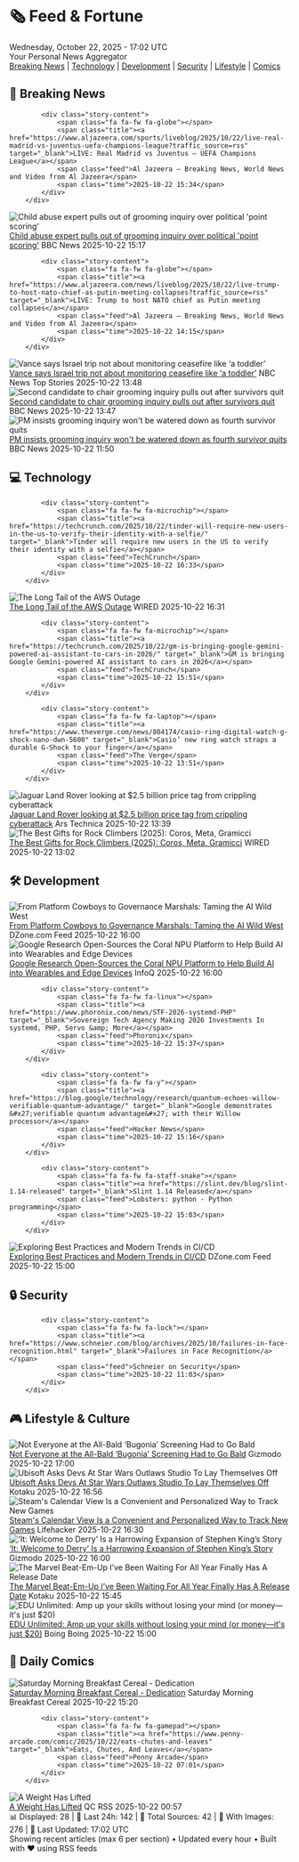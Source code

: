 <!-- Processing 54 RSS feeds at 2025-10-22 17:01:57 UTC -->
<!-- Processing: Saturday Morning Breakfast Cereal -->
<!-- Processing: Garfield -->
<!-- Processing: Questionable Content -->
<!-- Processing: Dinosaur Comics -->
<!-- Processing: CNN Top Stories -->
<!-- Processing: CNN Breaking News -->
<!-- Processing: BBC World News -->
<!-- Processing: BBC Breaking News -->
<!-- Processing: CBC News -->
<!-- Error processing https://rss.cbc.ca/lineup/topstories.xml: The read operation timed out -->
<!-- Processing: Reuters World News -->
<!-- Processing: Guardian World News -->
<!-- Processing: Sky News World -->
<!-- Processing: TechCrunch -->
<!-- Processing: O'Reilly Radar -->
<!-- Processing: WIRED -->
<!-- Processing: Slashdot -->
<!-- Processing: Hacker News -->
<!-- Processing: StackOverflow Blog -->
<!-- Processing: OMG! Ubuntu -->
<!-- Processing: GitLab Blog -->
<!-- Processing: InfoQ -->
<!-- Processing: DZone -->
<!-- Processing: Martin Fowler -->
<!-- Processing: The Pragmatic Engineer -->
<!-- Processing: Lifehacker -->
<!-- Processing: Gizmodo -->
<!-- Processing: Kotaku -->
<!-- Generated 11 new posts out of 27 feeds processed -->
<div class="newspaper-header">
    <h1 class="newspaper-title">🗞️ Feed & Fortune</h1>
    <div class="newspaper-date">Wednesday, October 22, 2025 - 17:02 UTC</div>
    <div class="newspaper-subtitle">Your Personal News Aggregator</div>
</div>

<div class="newspaper-nav">
    <a href="#breaking">Breaking News</a> |
    <a href="#tech">Technology</a> |
    <a href="#dev">Development</a> |
    <a href="#security">Security</a> |
    <a href="#lifestyle">Lifestyle</a> |
    <a href="#webcomics">Comics</a>
</div>

<div class="news-section breaking-news" id="breaking">
<h2 class="section-header">🚨 Breaking News</h2>
<div class="stories-container">
<div class="story">
            
            <div class="story-content">
                <span class="fa fa-fw fa-globe"></span>
                <span class="title"><a href="https://www.aljazeera.com/sports/liveblog/2025/10/22/live-real-madrid-vs-juventus-uefa-champions-league?traffic_source=rss" target="_blank">LIVE: Real Madrid vs Juventus – UEFA Champions League</a></span>
                <span class="feed">Al Jazeera – Breaking News, World News and Video from Al Jazeera</span>
                <span class="time">2025-10-22 15:34</span>
            </div>
        </div>
<div class="story">
            <img src="https://ichef.bbci.co.uk/ace/standard/240/cpsprodpb/ef85/live/77168c20-af56-11f0-8c56-6315cfcbbba0.png" alt="Child abuse expert pulls out of grooming inquiry over political &#x27;point scoring&#x27;" class="story-image" loading="lazy" onerror="this.style.display='none'">
            <div class="story-content">
                <span class="fa fa-fw fa-flag"></span>
                <span class="title"><a href="https://www.bbc.com/news/articles/c629zvnd5lno?at_medium=RSS&at_campaign=rss" target="_blank">Child abuse expert pulls out of grooming inquiry over political &#x27;point scoring&#x27;</a></span>
                <span class="feed">BBC News</span>
                <span class="time">2025-10-22 15:17</span>
            </div>
        </div>
<div class="story">
            
            <div class="story-content">
                <span class="fa fa-fw fa-globe"></span>
                <span class="title"><a href="https://www.aljazeera.com/news/liveblog/2025/10/22/live-trump-to-host-nato-chief-as-putin-meeting-collapses?traffic_source=rss" target="_blank">LIVE: Trump to host NATO chief as Putin meeting collapses</a></span>
                <span class="feed">Al Jazeera – Breaking News, World News and Video from Al Jazeera</span>
                <span class="time">2025-10-22 14:15</span>
            </div>
        </div>
<div class="story">
            <img src="https://media-cldnry.s-nbcnews.com/image/upload/t_fit_1500w/mpx/2704722219/2025_10/f_mo_lon_vance_toddler_251022.00_00_12_26.Still001-8murvg.jpg" alt="Vance says Israel trip not about monitoring ceasefire like ‘a toddler’" class="story-image" loading="lazy" onerror="this.style.display='none'">
            <div class="story-content">
                <span class="fa fa-fw fa-broadcast-tower"></span>
                <span class="title"><a href="https://www.nbcnews.com/video/vance-says-israel-trip-not-about-monitoring-ceasefire-like-a-toddler-250369605892" target="_blank">Vance says Israel trip not about monitoring ceasefire like ‘a toddler’</a></span>
                <span class="feed">NBC News Top Stories</span>
                <span class="time">2025-10-22 13:48</span>
            </div>
        </div>
<div class="story">
            <img src="https://ichef.bbci.co.uk/ace/standard/240/cpsprodpb/457f/live/3f6c8950-af1f-11f0-9f87-dd1917f781b7.png" alt="Second candidate to chair grooming inquiry pulls out after survivors quit" class="story-image" loading="lazy" onerror="this.style.display='none'">
            <div class="story-content">
                <span class="fa fa-fw fa-flag"></span>
                <span class="title"><a href="https://www.bbc.com/news/articles/c629zvnd5lno?at_medium=RSS&at_campaign=rss" target="_blank">Second candidate to chair grooming inquiry pulls out after survivors quit</a></span>
                <span class="feed">BBC News</span>
                <span class="time">2025-10-22 13:47</span>
            </div>
        </div>
<div class="story">
            <img src="https://ichef.bbci.co.uk/ace/standard/240/cpsprodpb/457f/live/3f6c8950-af1f-11f0-9f87-dd1917f781b7.png" alt="PM insists grooming inquiry won&#x27;t be watered down as fourth survivor quits" class="story-image" loading="lazy" onerror="this.style.display='none'">
            <div class="story-content">
                <span class="fa fa-fw fa-flag"></span>
                <span class="title"><a href="https://www.bbc.com/news/articles/c629zvnd5lno?at_medium=RSS&at_campaign=rss" target="_blank">PM insists grooming inquiry won&#x27;t be watered down as fourth survivor quits</a></span>
                <span class="feed">BBC News</span>
                <span class="time">2025-10-22 11:50</span>
            </div>
        </div>
</div>
</div>
<div class="news-section tech-news" id="tech">
<h2 class="section-header">💻 Technology</h2>
<div class="stories-container">
<div class="story">
            
            <div class="story-content">
                <span class="fa fa-fw fa-microchip"></span>
                <span class="title"><a href="https://techcrunch.com/2025/10/22/tinder-will-require-new-users-in-the-us-to-verify-their-identity-with-a-selfie/" target="_blank">Tinder will require new users in the US to verify their identity with a selfie</a></span>
                <span class="feed">TechCrunch</span>
                <span class="time">2025-10-22 16:33</span>
            </div>
        </div>
<div class="story">
            <img src="https://media.wired.com/photos/68f797ba47df21d17483d0ea/master/pass/sec-aws-outage-2161832042.jpg" alt="The Long Tail of the AWS Outage" class="story-image" loading="lazy" onerror="this.style.display='none'">
            <div class="story-content">
                <span class="fa fa-fw fa-bolt"></span>
                <span class="title"><a href="https://www.wired.com/story/aws-cloud-outage-long-tail/" target="_blank">The Long Tail of the AWS Outage</a></span>
                <span class="feed">WIRED</span>
                <span class="time">2025-10-22 16:31</span>
            </div>
        </div>
<div class="story">
            
            <div class="story-content">
                <span class="fa fa-fw fa-microchip"></span>
                <span class="title"><a href="https://techcrunch.com/2025/10/22/gm-is-bringing-google-gemini-powered-ai-assistant-to-cars-in-2026/" target="_blank">GM is bringing Google Gemini-powered AI assistant to cars in 2026</a></span>
                <span class="feed">TechCrunch</span>
                <span class="time">2025-10-22 15:51</span>
            </div>
        </div>
<div class="story">
            
            <div class="story-content">
                <span class="fa fa-fw fa-laptop"></span>
                <span class="title"><a href="https://www.theverge.com/news/804174/casio-ring-digital-watch-g-shock-nano-dwn-5600" target="_blank">Casio’ new ring watch straps a durable G-Shock to your finger</a></span>
                <span class="feed">The Verge</span>
                <span class="time">2025-10-22 13:51</span>
            </div>
        </div>
<div class="story">
            <img src="https://cdn.arstechnica.net/wp-content/uploads/2025/10/landroverline-500x500.jpg" alt="Jaguar Land Rover looking at $2.5 billion price tag from crippling cyberattack" class="story-image" loading="lazy" onerror="this.style.display='none'">
            <div class="story-content">
                <span class="fa fa-fw fa-cog"></span>
                <span class="title"><a href="https://arstechnica.com/security/2025/10/jaguar-land-rover-struggling-8-weeks-after-most-expensive-uk-cyberattack/" target="_blank">Jaguar Land Rover looking at $2.5 billion price tag from crippling cyberattack</a></span>
                <span class="feed">Ars Technica</span>
                <span class="time">2025-10-22 13:39</span>
            </div>
        </div>
<div class="story">
            <img src="https://media.wired.com/photos/68f837ed956978b16ed49b59/master/pass/The%20Best%20Gifts%20for%20Rock%20Climbers.png" alt="The Best Gifts for Rock Climbers (2025): Coros, Meta, Gramicci" class="story-image" loading="lazy" onerror="this.style.display='none'">
            <div class="story-content">
                <span class="fa fa-fw fa-bolt"></span>
                <span class="title"><a href="https://www.wired.com/gallery/gifts-for-rock-climbers/" target="_blank">The Best Gifts for Rock Climbers (2025): Coros, Meta, Gramicci</a></span>
                <span class="feed">WIRED</span>
                <span class="time">2025-10-22 13:02</span>
            </div>
        </div>
</div>
</div>
<div class="news-section dev-news" id="dev">
<h2 class="section-header">🛠️ Development</h2>
<div class="stories-container">
<div class="story">
            <img src="https://dz2cdn1.dzone.com/thumbnail?fid=18706884&w=600" alt="From Platform Cowboys to Governance Marshals: Taming the AI Wild West" class="story-image" loading="lazy" onerror="this.style.display='none'">
            <div class="story-content">
                <span class="fa fa-fw fa-newspaper"></span>
                <span class="title"><a href="https://dzone.com/articles/taming-the-ai-wild-west" target="_blank">From Platform Cowboys to Governance Marshals: Taming the AI Wild West</a></span>
                <span class="feed">DZone.com Feed</span>
                <span class="time">2025-10-22 16:00</span>
            </div>
        </div>
<div class="story">
            <img src="https://res.infoq.com/news/2025/10/google-coral-npu-platform/en/headerimage/google-coral-npu-platform-1761146206964.jpeg" alt="Google Research Open-Sources the Coral NPU Platform to Help Build AI into Wearables and Edge Devices" class="story-image" loading="lazy" onerror="this.style.display='none'">
            <div class="story-content">
                <span class="fa fa-fw fa-info-circle"></span>
                <span class="title"><a href="https://www.infoq.com/news/2025/10/google-coral-npu-platform/?utm_campaign=infoq_content&utm_source=infoq&utm_medium=feed&utm_term=global" target="_blank">Google Research Open-Sources the Coral NPU Platform to Help Build AI into Wearables and Edge Devices</a></span>
                <span class="feed">InfoQ</span>
                <span class="time">2025-10-22 16:00</span>
            </div>
        </div>
<div class="story">
            
            <div class="story-content">
                <span class="fa fa-fw fa-linux"></span>
                <span class="title"><a href="https://www.phoronix.com/news/STF-2026-systemd-PHP" target="_blank">Sovereign Tech Agency Making 2026 Investments In systemd, PHP, Servo &amp; More</a></span>
                <span class="feed">Phoronix</span>
                <span class="time">2025-10-22 15:37</span>
            </div>
        </div>
<div class="story">
            
            <div class="story-content">
                <span class="fa fa-fw fa-y"></span>
                <span class="title"><a href="https://blog.google/technology/research/quantum-echoes-willow-verifiable-quantum-advantage/" target="_blank">Google demonstrates &#x27;verifiable quantum advantage&#x27; with their Willow processor</a></span>
                <span class="feed">Hacker News</span>
                <span class="time">2025-10-22 15:16</span>
            </div>
        </div>
<div class="story">
            
            <div class="story-content">
                <span class="fa fa-fw fa-staff-snake"></span>
                <span class="title"><a href="https://slint.dev/blog/slint-1.14-released" target="_blank">Slint 1.14 Released</a></span>
                <span class="feed">Lobsters: python - Python programming</span>
                <span class="time">2025-10-22 15:03</span>
            </div>
        </div>
<div class="story">
            <img src="https://dz2cdn1.dzone.com/thumbnail?fid=18708482&w=600" alt="Exploring Best Practices and Modern Trends in CI/CD" class="story-image" loading="lazy" onerror="this.style.display='none'">
            <div class="story-content">
                <span class="fa fa-fw fa-newspaper"></span>
                <span class="title"><a href="https://dzone.com/articles/cicd-modern-practices-and-trends" target="_blank">Exploring Best Practices and Modern Trends in CI/CD</a></span>
                <span class="feed">DZone.com Feed</span>
                <span class="time">2025-10-22 15:00</span>
            </div>
        </div>
</div>
</div>
<div class="news-section security-news" id="security">
<h2 class="section-header">🔒 Security</h2>
<div class="stories-container">
<div class="story">
            
            <div class="story-content">
                <span class="fa fa-fw fa-lock"></span>
                <span class="title"><a href="https://www.schneier.com/blog/archives/2025/10/failures-in-face-recognition.html" target="_blank">Failures in Face Recognition</a></span>
                <span class="feed">Schneier on Security</span>
                <span class="time">2025-10-22 11:03</span>
            </div>
        </div>
</div>
</div>
<div class="news-section lifestyle-news" id="lifestyle">
<h2 class="section-header">🎮 Lifestyle & Culture</h2>
<div class="stories-container">
<div class="story">
            <img src="https://gizmodo.com/app/uploads/2025/10/Emma-Stone-Bald-Bugonia-1280x853.jpg" alt="Not Everyone at the All-Bald ‘Bugonia’ Screening Had to Go Bald" class="story-image" loading="lazy" onerror="this.style.display='none'">
            <div class="story-content">
                <span class="fa fa-fw fa-computer"></span>
                <span class="title"><a href="https://gizmodo.com/bugonia-bald-screening-recap-emma-stone-2000675539" target="_blank">Not Everyone at the All-Bald ‘Bugonia’ Screening Had to Go Bald</a></span>
                <span class="feed">Gizmodo</span>
                <span class="time">2025-10-22 17:00</span>
            </div>
        </div>
<div class="story">
            <img src="https://kotaku.com/app/uploads/2024/10/fa2a45197d10860d3a32eb7a12ebec49-1280x720.jpg" alt="Ubisoft Asks Devs At Star Wars Outlaws Studio To Lay Themselves Off" class="story-image" loading="lazy" onerror="this.style.display='none'">
            <div class="story-content">
                <span class="fa fa-fw fa-gamepad"></span>
                <span class="title"><a href="https://kotaku.com/ubisoft-massive-layoffs-division-3-star-wars-outlaws-2000638264" target="_blank">Ubisoft Asks Devs At Star Wars Outlaws Studio To Lay Themselves Off</a></span>
                <span class="feed">Kotaku</span>
                <span class="time">2025-10-22 16:56</span>
            </div>
        </div>
<div class="story">
            <img src="https://lifehacker.com/imagery/articles/01K868HAEN1NM914DERVP9N3XP/hero-image.png" alt="Steam&#x27;s Calendar View Is a Convenient and Personalized Way to Track New Games" class="story-image" loading="lazy" onerror="this.style.display='none'">
            <div class="story-content">
                <span class="fa fa-fw fa-life-ring"></span>
                <span class="title"><a href="https://lifehacker.com/tech/steams-calendar-view-is-the-best-way-to-make-sure-you-dont-miss-new-games?utm_medium=RSS" target="_blank">Steam&#x27;s Calendar View Is a Convenient and Personalized Way to Track New Games</a></span>
                <span class="feed">Lifehacker</span>
                <span class="time">2025-10-22 16:30</span>
            </div>
        </div>
<div class="story">
            <img src="https://gizmodo.com/app/uploads/2025/10/Derryreviewtopart-1280x853.jpg" alt="‘It: Welcome to Derry’ Is a Harrowing Expansion of Stephen King’s Story" class="story-image" loading="lazy" onerror="this.style.display='none'">
            <div class="story-content">
                <span class="fa fa-fw fa-computer"></span>
                <span class="title"><a href="https://gizmodo.com/it-welcome-to-derry-review-hbo-pennywise-stephen-king-2000673860" target="_blank">‘It: Welcome to Derry’ Is a Harrowing Expansion of Stephen King’s Story</a></span>
                <span class="feed">Gizmodo</span>
                <span class="time">2025-10-22 16:00</span>
            </div>
        </div>
<div class="story">
            <img src="https://kotaku.com/app/uploads/2025/10/Marvel-invasion.jpg" alt="The Marvel Beat-Em-Up I’ve Been Waiting For All Year Finally Has A Release Date" class="story-image" loading="lazy" onerror="this.style.display='none'">
            <div class="story-content">
                <span class="fa fa-fw fa-gamepad"></span>
                <span class="title"><a href="https://kotaku.com/the-marvel-beat-em-up-ive-been-waiting-for-all-year-finally-has-a-release-date-2000638215" target="_blank">The Marvel Beat-Em-Up I’ve Been Waiting For All Year Finally Has A Release Date</a></span>
                <span class="feed">Kotaku</span>
                <span class="time">2025-10-22 15:45</span>
            </div>
        </div>
<div class="story">
            <img src="https://i0.wp.com/boingboing.net/wp-content/uploads/2025/10/EDU-Unlimited-by-StackSkills.jpg?fit=1200%2C800&amp;quality=60&amp;ssl=1" alt="EDU Unlimited: Amp up your skills without losing your mind (or money—it&#x27;s just $20)" class="story-image" loading="lazy" onerror="this.style.display='none'">
            <div class="story-content">
                <span class="fa fa-fw fa-arrow-right"></span>
                <span class="title"><a href="https://boingboing.net/2025/10/22/edu-unlimited-amp-up-your-skills-without-losing-your-mind-or-money-its-just-20.html" target="_blank">EDU Unlimited: Amp up your skills without losing your mind (or money—it&#x27;s just $20)</a></span>
                <span class="feed">Boing Boing</span>
                <span class="time">2025-10-22 15:00</span>
            </div>
        </div>
</div>
</div>
<div class="news-section webcomics-section" id="webcomics">
<h2 class="section-header">🎨 Daily Comics</h2>
<div class="stories-container">
<div class="story">
            <img src="https://www.smbc-comics.com/comics/1761110133-20251022.png" alt="Saturday Morning Breakfast Cereal - Dedication" class="story-image" loading="lazy" onerror="this.style.display='none'">
            <div class="story-content">
                <span class="fa fa-fw fa-smile"></span>
                <span class="title"><a href="https://www.smbc-comics.com/comic/dedication" target="_blank">Saturday Morning Breakfast Cereal - Dedication</a></span>
                <span class="feed">Saturday Morning Breakfast Cereal</span>
                <span class="time">2025-10-22 15:20</span>
            </div>
        </div>
<div class="story">
            
            <div class="story-content">
                <span class="fa fa-fw fa-gamepad"></span>
                <span class="title"><a href="https://www.penny-arcade.com/comic/2025/10/22/eats-chutes-and-leaves" target="_blank">Eats, Chutes, And Leaves</a></span>
                <span class="feed">Penny Arcade</span>
                <span class="time">2025-10-22 07:01</span>
            </div>
        </div>
<div class="story">
            <img src="http://www.questionablecontent.net/comics/5684.png" alt="A Weight Has Lifted" class="story-image" loading="lazy" onerror="this.style.display='none'">
            <div class="story-content">
                <span class="fa fa-fw fa-music"></span>
                <span class="title"><a href="http://questionablecontent.net/view.php?comic=5684" target="_blank">A Weight Has Lifted</a></span>
                <span class="feed">QC RSS</span>
                <span class="time">2025-10-22 00:57</span>
            </div>
        </div>
</div>
</div>

<div class="newspaper-footer">
    <div class="stats">
        📊 Displayed: 28 | 📅 Last 24h: 142 | 📡 Total Sources: 42 | 📸 With Images: 276 |
        🔄 Last Updated: 17:02 UTC
    </div>
    <div class="footer-note">
        Showing recent articles (max 6 per section) • Updated every hour • Built with ❤️ using RSS feeds
    </div>
</div>
